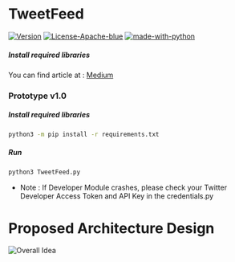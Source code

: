 # TweetFeed
[![Version](https://img.shields.io/badge/version-v1.0-blue)](#) [![License-Apache-blue](https://img.shields.io/badge/license-Apache%202-blue)](https://github.com/Saket-Upadhyay/SAMPARK/blob/master/LICENSE) [![made-with-python](https://img.shields.io/badge/python-v3-blue)](https://www.python.org/)
##### Install required libraries 
You can find article at : [Medium](https://ymalani340.medium.com/tweetfeed-a-twitter-bot-2bab38a8583d)
### Prototype v1.0
##### Install required libraries 
```bash
python3 -m pip install -r requirements.txt
```
##### Run
```bash
python3 TweetFeed.py
```
* Note : If Developer Module crashes, please check your Twitter Developer Access Token and API Key in the credentials.py

# Proposed Architecture Design

![](https://github.com/yash2806/TweetFeed/blob/main/DOCS/Architecture%20Diagram.png "Overall Idea")



